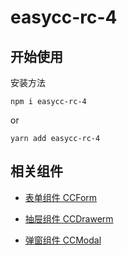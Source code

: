 # easycc-rc-4

## 开始使用

安装方法

```
npm i easycc-rc-4
```

or

```
yarn add easycc-rc-4
```

## 相关组件

- [表单组件 CCForm](./src/Form/index.md)

- [抽屉组件 CCDrawerm](./src/Drawer/index.md)

- [弹窗组件 CCModal](./src/Modal/index.md)
